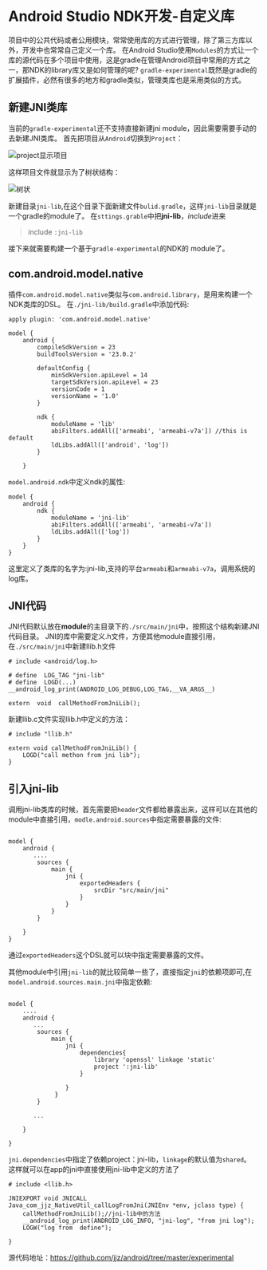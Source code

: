 # Android Studio NDK开发-自定义库
项目中的公共代码或者公用模块，常常使用库的方式进行管理，除了第三方库以外，开发中也常常自己定义一个库。
在Android Studio使用`Modules`的方式让一个库的源代码在多个项目中使用，这是gradle在管理Android项目中常用的方式之一，那NDK的library库又是如何管理的呢?
`gradle-experimental`既然是gradle的扩展插件，必然有很多的地方和gradle类似，管理类库也是采用类似的方式。

## 新建JNI类库
当前的`gradle-experimental`还不支持直接新建jni module，因此需要需要手动的去新建JNI类库。
首先把项目从`Android`切换到`Project`：

![project显示项目](http://upload-images.jianshu.io/upload_images/22188-da2ac2866adc2c47.png?imageMogr2/auto-orient/strip%7CimageView2/2/w/1240)

这样项目文件就显示为了树状结构：

![树状](http://upload-images.jianshu.io/upload_images/22188-f544ed11c86dfe7e.png?imageMogr2/auto-orient/strip%7CimageView2/2/w/1240)


新建目录`jni-lib`,在这个目录下面新建文件`bulid.gradle`，这样`jni-lib`目录就是一个gradle的module了。
在`sttings.grable`中把**jni-lib**，*include*进来
>include `:jni-lib`

接下来就需要构建一个基于`gradle-experimental`的NDK的 module了。
## com.android.model.native
插件`com.android.model.native`类似与`com.android.library`，是用来构建一个NDK类库的DSL。
在`./jni-lib/build.gradle`中添加代码:

```
apply plugin: 'com.android.model.native'

model {
    android {
        compileSdkVersion = 23
        buildToolsVersion = '23.0.2'

        defaultConfig {
            minSdkVersion.apiLevel = 14
            targetSdkVersion.apiLevel = 23
            versionCode = 1
            versionName = '1.0'
        }

        ndk {
            moduleName = 'lib'
            abiFilters.addAll(['armeabi', 'armeabi-v7a']) //this is default
            ldLibs.addAll(['android', 'log'])
        }

    }
```
`model.android.ndk`中定义ndk的属性:
```
model {
    android {
        ndk {
            moduleName = 'jni-lib'
            abiFilters.addAll(['armeabi', 'armeabi-v7a']) 
            ldLibs.addAll(['log'])
        }
    }
}
```
这里定义了类库的名字为:jni-lib,支持的平台`armeabi`和`armeabi-v7a`，调用系统的log库。

## JNI代码
JNI代码默认放在**module**的主目录下的`./src/main/jni`中，按照这个结构新建JNI代码目录。
JNI的库中需要定义.h文件，方便其他module直接引用，在`./src/main/jni`中新建llib.h文件
```
# include <android/log.h>

# define  LOG_TAG "jni-lib"
# define  LOGD(...) __android_log_print(ANDROID_LOG_DEBUG,LOG_TAG,__VA_ARGS__)

extern  void  callMethodFromJniLib();
```

新建llib.c文件实现llib.h中定义的方法：
```
# include "llib.h"

extern void callMethodFromJniLib() {
    LOGD("call methon from jni lib");
}
```

## 引入**jni-lib**
调用jni-lib类库的时候，首先需要把`header`文件都给暴露出来，这样可以在其他的module中直接引用，`modle.android.sources`中指定需要暴露的文件:
```

model {
    android {
       ....
        sources {
            main {
                jni {
                    exportedHeaders {
                        srcDir "src/main/jni"
                    }
                }
            }
        }

    }
}
```
通过`exportedHeaders`这个DSL就可以块中指定需要暴露的文件。

其他module中引用`jni-lib`的就比较简单一些了，直接指定`jni`的依赖项即可,在`model.android.sources.main.jni`中指定依赖:
```

model {
    ....
    android {
       ...
        sources {
            main {
                jni {
                    dependencies{
                        library 'openssl' linkage 'static'
                        project ':jni-lib'
                    }
                   
                }
             }
        }

       ...

    }

}
```
`jni.dependencies`中指定了依赖project：jni-lib，`linkage`的默认值为`shared`。
这样就可以在app的jni中直接使用jni-lib中定义的方法了
```
# include <llib.h>

JNIEXPORT void JNICALL
Java_com_jjz_NativeUtil_callLogFromJni(JNIEnv *env, jclass type) {
    callMethodFromJniLib();//jni-lib中的方法
    __android_log_print(ANDROID_LOG_INFO, "jni-log", "from jni log");
    LOGW("log from  define");

}

```

源代码地址：https://github.com/jjz/android/tree/master/experimental

